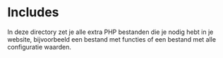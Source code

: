 # Includes

In deze directory zet je alle extra PHP bestanden die je nodig hebt in je website, bijvoorbeeld een bestand met functies of een bestand met alle configuratie waarden.

